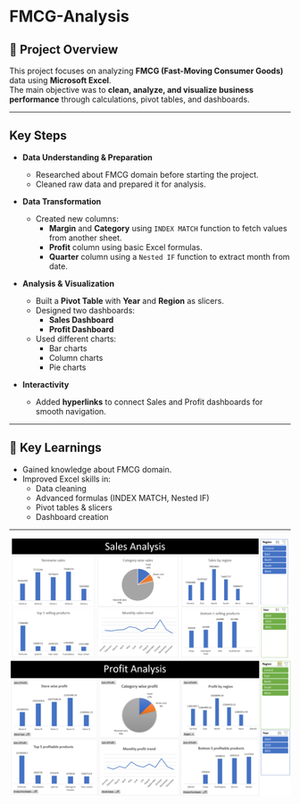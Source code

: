 # FMCG-Analysis

## 📝 Project Overview
This project focuses on analyzing **FMCG (Fast-Moving Consumer Goods)** data using **Microsoft Excel**.  
The main objective was to **clean, analyze, and visualize business performance** through calculations, pivot tables, and dashboards.  

---

## Key Steps

- **Data Understanding & Preparation**
  - Researched about FMCG domain before starting the project.
  - Cleaned raw data and prepared it for analysis.

- **Data Transformation**
  - Created new columns:
    - **Margin** and **Category** using `INDEX MATCH` function to fetch values from another sheet.
    - **Profit** column using basic Excel formulas.
    - **Quarter** column using a `Nested IF` function to extract month from date.

- **Analysis & Visualization**
  - Built a **Pivot Table** with **Year** and **Region** as slicers.
  - Designed two dashboards:
    - **Sales Dashboard**
    - **Profit Dashboard**
  - Used different charts:
    - Bar charts
    - Column charts
    - Pie charts  

- **Interactivity**
  - Added **hyperlinks** to connect Sales and Profit dashboards for smooth navigation.

---

## 📌 Key Learnings
- Gained knowledge about FMCG domain.  
- Improved Excel skills in:
  - Data cleaning
  - Advanced formulas (INDEX MATCH, Nested IF)
  - Pivot tables & slicers
  - Dashboard creation
    
---
![image](https://github.com/Sreeramvv/FMCG-Analysis/blob/main/Sales%20dashboard.png)
![image](https://github.com/Sreeramvv/FMCG-Analysis/blob/main/Profit%20dashboard.png)


